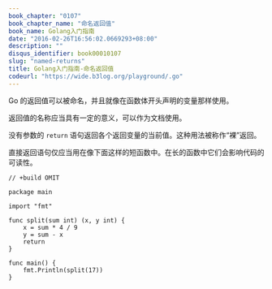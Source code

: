 ```yaml
---
book_chapter: "0107"
book_chapter_name: "命名返回值"
book_name: Golang入门指南
date: "2016-02-26T16:56:02.0669293+08:00"
description: ""
disqus_identifier: book00010107
slug: "named-returns"
title: Golang入门指南-命名返回值
codeurl: "https://wide.b3log.org/playground/.go"
---
```





Go 的返回值可以被命名，并且就像在函数体开头声明的变量那样使用。

返回值的名称应当具有一定的意义，可以作为文档使用。

没有参数的 `return` 语句返回各个返回变量的当前值。这种用法被称作“裸”返回。

直接返回语句仅应当用在像下面这样的短函数中。在长的函数中它们会影响代码的可读性。

```
// +build OMIT

package main

import "fmt"

func split(sum int) (x, y int) {
	x = sum * 4 / 9
	y = sum - x
	return
}

func main() {
	fmt.Println(split(17))
}

```

